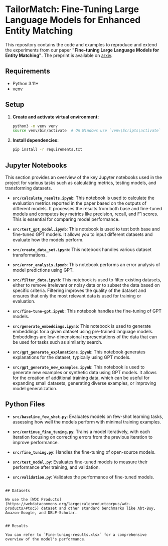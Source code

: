 # TailorMatch: Fine-Tuning Large Language Models for Enhanced Entity Matching

This repository contains the code and examples to reproduce and extend the experiments from our paper **"Fine-tuning Large Language Models for Entity Matching"**. The preprint is available on [arxiv](####).

## Requirements

- Python 3.11+
- [venv](https://docs.python.org/3/library/venv.html)

## Setup

1. **Create and activate virtual environment:**

    ```bash
    python3 -m venv venv
    source venv/bin/activate  # On Windows use `venv\Scripts\activate`
    ```

2. **Install dependencies:**

    ```bash
    pip install -r requirements.txt
    ```

## Jupyter Notebooks

This section provides an overview of the key Jupyter notebooks used in the project for various tasks such as calculating metrics, testing models, and transforming datasets.

- **`src/calculate_results.ipynb`**: 
  This notebook is used to calculate the evaluation metrics reported in the paper based on the outputs of different models. It processes the results from both base and fine-tuned models and computes key metrics like precision, recall, and F1 scores. This is essential for comparing model performance.

- **`src/test_gpt_model.ipynb`**: 
  This notebook is used to test both base and fine-tuned GPT models. It allows you to input different datasets and evaluate how the models perform.

- **`src/create_data_set.ipynb`**: 
  This notebook handles various dataset transformations.

- **`src/error_analysis.ipynb`**: 
  This notebook performs an error analysis of model predictions using GPT.

- **`src/filter_data.ipynb`**: 
  This notebook is used to filter existing datasets, either to remove irrelevant or noisy data or to subset the data based on specific criteria. Filtering improves the quality of the dataset and ensures that only the most relevant data is used for training or evaluation.

- **`src/fine-tune-gpt.ipynb`**: 
  This notebook handles the fine-tuning of GPT models. 

- **`src/generate_embeddings.ipynb`**: 
  This notebook is used to generate embeddings for a given dataset using pre-trained language models. Embeddings are low-dimensional representations of the data that can be used for tasks such as similarity search.

- **`src/gpt_generate_explanations.ipynb`**: 
  This notebook generates explanations for the dataset, typically using GPT models. 

- **`src/gpt_generate_new_examples.ipynb`**: 
  This notebook is used to generate new examples or synthetic data using GPT models. It allows for the creation of additional training data, which can be useful for expanding small datasets, generating diverse examples, or improving model generalization.

## Python Files

- **`src/baseline_few_shot.py`**: Evaluates models on few-shot learning tasks, assessing how well the models perform with minimal training examples.
  
- **`src/continue_fine_tuning.py`**: Trains a model iteratively, with each iteration focusing on correcting errors from the previous iteration to improve performance.
  
- **`src/fine_tuning.py`**: Handles the fine-tuning of open-source models.

- **`src/test_model.py`**: Evaluates fine-tuned models to measure their performance after training, and validation.

- **`src/validation.py`**: Validates the performance of fine-tuned models.
```​⬤

## Datasets

We use the [WDC Products](https://webdatacommons.org/largescaleproductcorpus/wdc-products/#toc5) dataset and other standard benchmarks like Abt-Buy, Amazon-Google, and DBLP-Scholar.


## Results

You can refer to `Fine-tuning-results.xlsx` for a comprehensive overview of the model's performance.